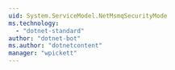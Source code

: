 ```yaml
---
uid: System.ServiceModel.NetMsmqSecurityMode
ms.technology: 
  - "dotnet-standard"
author: "dotnet-bot"
ms.author: "dotnetcontent"
manager: "wpickett"
---
```

